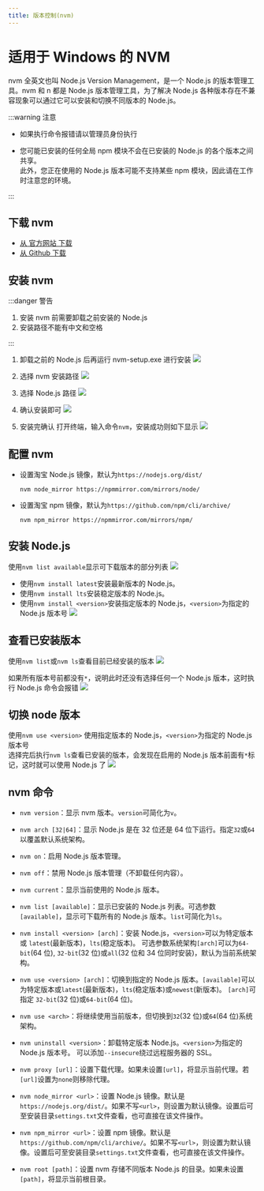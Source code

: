 ```yaml
---
title: 版本控制(nvm)
---
```


# 适用于 Windows 的 NVM

nvm 全英文也叫 Node.js Version Management，是一个 Node.js 的版本管理工具。nvm 和 n 都是 Node.js 版本管理工具，为了解决 Node.js 各种版本存在不兼容现象可以通过它可以安装和切换不同版本的 Node.js。

:::warning 注意

- 如果执行命令报错请以管理员身份执行

- 您可能已安装的任何全局 npm 模块不会在已安装的 Node.js 的各个版本之间共享。  
  此外，您正在使用的 Node.js 版本可能不支持某些 npm 模块，因此请在工作时注意您的环境。

:::

## 下载 nvm

- [从 官方网站 下载](https://nvm.uihtm.com/)
- [从 Github 下载](https://github.com/coreybutler/nvm-windows/releases)

## 安装 nvm

:::danger 警告

1. 安装 nvm 前需要卸载之前安装的 Node.js
2. 安装路径不能有中文和空格

:::

1. 卸载之前的 Node.js 后再运行 nvm-setup.exe 进行安装
   ![](https://nvm.uihtm.com/images/step1.png)

2. 选择 nvm 安装路径
   ![](https://nvm.uihtm.com/images/step2.png)

3. 选择 Node.js 路径
   ![](https://nvm.uihtm.com/images/step3.png)

4. 确认安装即可
   ![](https://nvm.uihtm.com/images/step4.png)

5. 安装完确认
   打开终端，输入命令`nvm`，安装成功则如下显示
   ![](https://nvm.uihtm.com/images/step5.png)

## 配置 nvm

- 设置淘宝 Node.js 镜像，默认为`https://nodejs.org/dist/`

  ```
  nvm node_mirror https://npmmirror.com/mirrors/node/
  ```

- 设置淘宝 npm 镜像，默认为`https://github.com/npm/cli/archive/`

  ```
  nvm npm_mirror https://npmmirror.com/mirrors/npm/
  ```

## 安装 Node.js

使用`nvm list available`显示可下载版本的部分列表
![](https://nvm.uihtm.com/images/nvm-list-available.png)

- 使用`nvm install latest`安装最新版本的 Node.js。
- 使用`nvm install lts`安装稳定版本的 Node.js。
- 使用`nvm install <version>`安装指定版本的 Node.js，`<version>`为指定的 Node.js 版本号
  ![](https://nvm.uihtm.com/images/nvm-install-node.png)

## 查看已安装版本

使用`nvm list`或`nvm ls`查看目前已经安装的版本
![](https://nvm.uihtm.com/images/nvm-list1.png)

如果所有版本号前都没有`*`，说明此时还没有选择任何一个 Node.js 版本，这时执行 Node.js 命令会报错
![](https://nvm.uihtm.com/images/nvm-list2.png)

## 切换 node 版本

使用`nvm use <version>` 使用指定版本的 Node.js，`<version>`为指定的 Node.js 版本号  
选择完后执行`nvm ls`查看已安装的版本，会发现在启用的 Node.js 版本前面有`*`标记，这时就可以使用 Node.js 了
![](https://nvm.uihtm.com/images/nvm-use.png)

## nvm 命令

- `nvm version`：显示 nvm 版本。`version`可简化为`v`。

- `nvm arch [32|64]`：显示 Node.js 是在 32 位还是 64 位下运行。指定`32`或`64`以覆盖默认系统架构。

- `nvm on`：启用 Node.js 版本管理。

- `nvm off`：禁用 Node.js 版本管理（不卸载任何内容）。

- `nvm current`：显示当前使用的 Node.js 版本。

- `nvm list [available]`：显示已安装的 Node.js 列表。可选参数`[available]`，显示可下载所有的 Node.js 版本。`list`可简化为`ls`。

- `nvm install <version> [arch]`：安装 Node.js，`<version>`可以为特定版本或 `latest`(最新版本)，`lts`(稳定版本)。
  可选参数系统架构`[arch]`可以为`64-bit`(64 位), `32-bit`(32 位)或`all`(32 位和 34 位同时安装)，默认为当前系统架构。

- `nvm use <version> [arch]`：切换到指定的 Node.js 版本。`[available]`可以为特定版本或`latest`(最新版本)，`lts`(稳定版本)或`newest`(新版本)。 `[arch]`可指定 `32-bit`(32 位)或`64-bit`(64 位)。

- `nvm use <arch>`：将继续使用当前版本，但切换到`32`(32 位)或`64`(64 位)系统架构。

- `nvm uninstall <version>`：卸载特定版本 Node.js。`<version>`为指定的 Node.js 版本号。
  可以添加`--insecure`绕过远程服务器的 SSL。

- `nvm proxy [url]`：设置下载代理。如果未设置`[url]`，将显示当前代理。若`[url]`设置为`none`则移除代理。

- `nvm node_mirror <url>`：设置 Node.js 镜像。默认是`https://nodejs.org/dist/`。如果不写`<url>`，则设置为默认镜像。设置后可至安装目录`settings.txt`文件查看，也可直接在该文件操作。

- `nvm npm_mirror <url>`：设置 npm 镜像。默认是`https://github.com/npm/cli/archive/`。如果不写`<url>`，则设置为默认镜像。设置后可至安装目录`settings.txt`文件查看，也可直接在该文件操作。

- `nvm root [path]`：设置 nvm 存储不同版本 Node.js 的目录。如果未设置`[path]`，将显示当前根目录。
